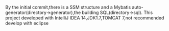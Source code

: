 By the initial commit,there is a SSM structure and a Mybatis auto-generator(directory->generator),the building SQL(directory->sql).
This project developed with IntelliJ IDEA 14,JDK1.7,TOMCAT 7,not recommended develop with eclipse
